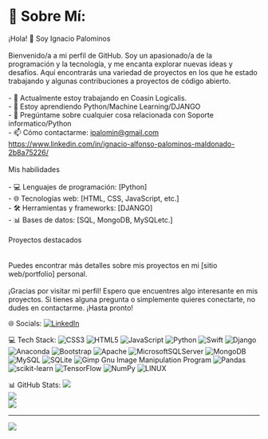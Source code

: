 # 💫 Sobre Mí:
¡Hola! 👋 Soy Ignacio Palominos<br><br>Bienvenido/a a mi perfil de GitHub. Soy un apasionado/a de la programación y la tecnología, y me encanta explorar nuevas ideas y desafíos. Aquí encontrarás una variedad de proyectos en los que he estado trabajando y algunas contribuciones a proyectos de código abierto.<br><br>- 🔭 Actualmente estoy trabajando en Coasin Logicalis.<br>- 🌱 Estoy aprendiendo Python/Machine Learning/DJANGO<br>- 💬 Pregúntame sobre cualquier cosa relacionada con Soporte informatico/Python<br>- 📫 Cómo contactarme: ipalomin@gmail.com https://www.linkedin.com/in/ignacio-alfonso-palominos-maldonado-2b8a75226/<br><br> Mis habilidades<br><br>- 💻 Lenguajes de programación: [Python]<br>- 🌐 Tecnologías web: [HTML, CSS, JavaScript, etc.]<br>- 🛠️ Herramientas y frameworks: [DJANGO]<br>- 📊 Bases de datos: [SQL, MongoDB, MySQLetc.]<br><br> Proyectos destacados<br><br><br>Puedes encontrar más detalles sobre mis proyectos en mi [sitio web/portfolio] personal.<br><br>¡Gracias por visitar mi perfil! Espero que encuentres algo interesante en mis proyectos. Si tienes alguna pregunta o simplemente quieres conectarte, no dudes en contactarme. ¡Hasta pronto!<br>


 🌐 Socials:
[![LinkedIn](https://img.shields.io/badge/LinkedIn-%230077B5.svg?logo=linkedin&logoColor=white)](https://linkedin.com/in/ignacio-alfonso-palominos-maldonado-2b8a75226) 

  💻 Tech Stack:
![CSS3](https://img.shields.io/badge/css3-%231572B6.svg?style=for-the-badge&logo=css3&logoColor=white) ![HTML5](https://img.shields.io/badge/html5-%23E34F26.svg?style=for-the-badge&logo=html5&logoColor=white) ![JavaScript](https://img.shields.io/badge/javascript-%23323330.svg?style=for-the-badge&logo=javascript&logoColor=%23F7DF1E) ![Python](https://img.shields.io/badge/python-3670A0?style=for-the-badge&logo=python&logoColor=ffdd54) ![Swift](https://img.shields.io/badge/swift-F54A2A?style=for-the-badge&logo=swift&logoColor=white) ![Django](https://img.shields.io/badge/django-%23092E20.svg?style=for-the-badge&logo=django&logoColor=white) ![Anaconda](https://img.shields.io/badge/Anaconda-%2344A833.svg?style=for-the-badge&logo=anaconda&logoColor=white) ![Bootstrap](https://img.shields.io/badge/bootstrap-%23563D7C.svg?style=for-the-badge&logo=bootstrap&logoColor=white) ![Apache](https://img.shields.io/badge/apache-%23D42029.svg?style=for-the-badge&logo=apache&logoColor=white) ![MicrosoftSQLServer](https://img.shields.io/badge/Microsoft%20SQL%20Sever-CC2927?style=for-the-badge&logo=microsoft%20sql%20server&logoColor=white) ![MongoDB](https://img.shields.io/badge/MongoDB-%234ea94b.svg?style=for-the-badge&logo=mongodb&logoColor=white) ![MySQL](https://img.shields.io/badge/mysql-%2300f.svg?style=for-the-badge&logo=mysql&logoColor=white) ![SQLite](https://img.shields.io/badge/sqlite-%2307405e.svg?style=for-the-badge&logo=sqlite&logoColor=white) ![Gimp Gnu Image Manipulation Program](https://img.shields.io/badge/Gimp-657D8B?style=for-the-badge&logo=gimp&logoColor=FFFFFF) ![Pandas](https://img.shields.io/badge/pandas-%23150458.svg?style=for-the-badge&logo=pandas&logoColor=white) ![scikit-learn](https://img.shields.io/badge/scikit--learn-%23F7931E.svg?style=for-the-badge&logo=scikit-learn&logoColor=white) ![TensorFlow](https://img.shields.io/badge/TensorFlow-%23FF6F00.svg?style=for-the-badge&logo=TensorFlow&logoColor=white) ![NumPy](https://img.shields.io/badge/numpy-%23013243.svg?style=for-the-badge&logo=numpy&logoColor=white) ![LINUX](https://img.shields.io/badge/Linux-FCC624?style=for-the-badge&logo=linux&logoColor=black)

 📊 GitHub Stats:
![](https://github-readme-stats.vercel.app/api?username=ipalomin&theme=dark&hide_border=false&include_all_commits=false&count_private=false)<br/>
![](https://github-readme-streak-stats.herokuapp.com/?user=ipalomin&theme=dark&hide_border=false)<br/>
![](https://github-readme-stats.vercel.app/api/top-langs/?username=ipalomin&theme=dark&hide_border=false&include_all_commits=false&count_private=false&layout=compact)

---
[![](https://visitcount.itsvg.in/api?id=ipalomin&icon=0&color=0)](https://visitcount.itsvg.in)
